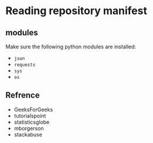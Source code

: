 # Reading repository manifest

## modules
Make sure the following python modules are installed:
 - `json`
 - `requests`
 - `sys`
 - `os`

## Refrence
 - GeeksForGeeks
 - tutorialspoint
 - statisticsglobe
 - mborgerson
 - stackabuse
